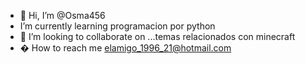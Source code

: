 - 👋 Hi, I’m @Osma456
- I’m currently learning  programacion por python
- 💞️ I’m looking to collaborate on ...temas relacionados con minecraft
- � How to reach me  elamigo_1996_21@hotmail.com

<!---
Osma456/Osma456 is a ✨ special ✨ repository because its `README.md` (this file) appears on your GitHub profile.
You can click the Preview link to take a look at your changes.
--->
